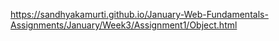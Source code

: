 https://sandhyakamurti.github.io/January-Web-Fundamentals-Assignments/January/Week3/Assignment1/Object.html
